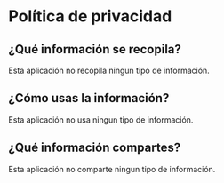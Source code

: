 # Política de privacidad

## ¿Qué información se recopila?

Esta aplicación no recopila ningun tipo de información.

## ¿Cómo usas la información?

Esta aplicación no usa ningun tipo de información.

## ¿Qué información compartes?

Esta aplicación no comparte ningun tipo de información.
